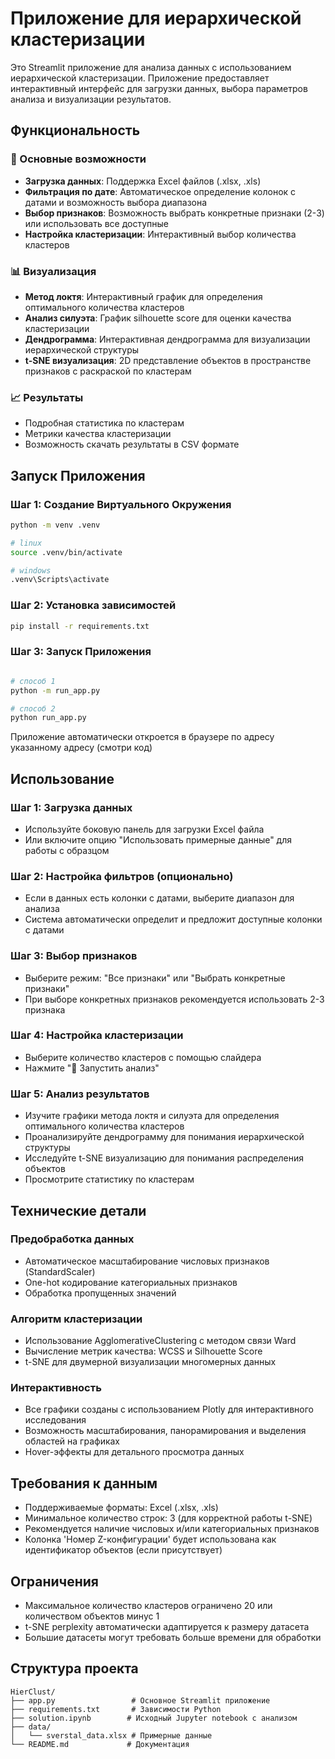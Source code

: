 # Приложение для иерархической кластеризации

Это Streamlit приложение для анализа данных с использованием иерархической кластеризации. Приложение предоставляет интерактивный интерфейс для загрузки данных, выбора параметров анализа и визуализации результатов.

## Функциональность

### 🔧 Основные возможности
- **Загрузка данных**: Поддержка Excel файлов (.xlsx, .xls)
- **Фильтрация по дате**: Автоматическое определение колонок с датами и возможность выбора диапазона
- **Выбор признаков**: Возможность выбрать конкретные признаки (2-3) или использовать все доступные
- **Настройка кластеризации**: Интерактивный выбор количества кластеров

### 📊 Визуализация
- **Метод локтя**: Интерактивный график для определения оптимального количества кластеров
- **Анализ силуэта**: График silhouette score для оценки качества кластеризации
- **Дендрограмма**: Интерактивная дендрограмма для визуализации иерархической структуры
- **t-SNE визуализация**: 2D представление объектов в пространстве признаков с раскраской по кластерам

### 📈 Результаты
- Подробная статистика по кластерам
- Метрики качества кластеризации
- Возможность скачать результаты в CSV формате

## Запуск Приложения

### Шаг 1: Создание Виртуального Окружения
```bash
python -m venv .venv

# linux
source .venv/bin/activate

# windows
.venv\Scripts\activate
```

### Шаг 2: Установка зависимостей
```bash
pip install -r requirements.txt
```

### Шаг 3: Запуск Приложения
```bash

# способ 1
python -m run_app.py

# способ 2
python run_app.py
```

Приложение автоматически откроется в браузере по адресу указанному адресу (смотри код)

## Использование

### Шаг 1: Загрузка данных
- Используйте боковую панель для загрузки Excel файла
- Или включите опцию "Использовать примерные данные" для работы с образцом

### Шаг 2: Настройка фильтров (опционально)
- Если в данных есть колонки с датами, выберите диапазон для анализа
- Система автоматически определит и предложит доступные колонки с датами

### Шаг 3: Выбор признаков
- Выберите режим: "Все признаки" или "Выбрать конкретные признаки"
- При выборе конкретных признаков рекомендуется использовать 2-3 признака

### Шаг 4: Настройка кластеризации
- Выберите количество кластеров с помощью слайдера
- Нажмите "🚀 Запустить анализ"

### Шаг 5: Анализ результатов
- Изучите графики метода локтя и силуэта для определения оптимального количества кластеров
- Проанализируйте дендрограмму для понимания иерархической структуры
- Исследуйте t-SNE визуализацию для понимания распределения объектов
- Просмотрите статистику по кластерам

## Технические детали

### Предобработка данных
- Автоматическое масштабирование числовых признаков (StandardScaler)
- One-hot кодирование категориальных признаков
- Обработка пропущенных значений

### Алгоритм кластеризации
- Использование AgglomerativeClustering с методом связи Ward
- Вычисление метрик качества: WCSS и Silhouette Score
- t-SNE для двумерной визуализации многомерных данных

### Интерактивность
- Все графики созданы с использованием Plotly для интерактивного исследования
- Возможность масштабирования, панорамирования и выделения областей на графиках
- Hover-эффекты для детального просмотра данных

## Требования к данным

- Поддерживаемые форматы: Excel (.xlsx, .xls)
- Минимальное количество строк: 3 (для корректной работы t-SNE)
- Рекомендуется наличие числовых и/или категориальных признаков
- Колонка 'Номер Z-конфигурации' будет использована как идентификатор объектов (если присутствует)

## Ограничения

- Максимальное количество кластеров ограничено 20 или количеством объектов минус 1
- t-SNE perplexity автоматически адаптируется к размеру датасета
- Большие датасеты могут требовать больше времени для обработки

## Структура проекта

```
HierClust/
├── app.py                 # Основное Streamlit приложение
├── requirements.txt       # Зависимости Python
├── solution.ipynb        # Исходный Jupyter notebook с анализом
├── data/
│   └── sverstal_data.xlsx # Примерные данные
└── README.md             # Документация
```
